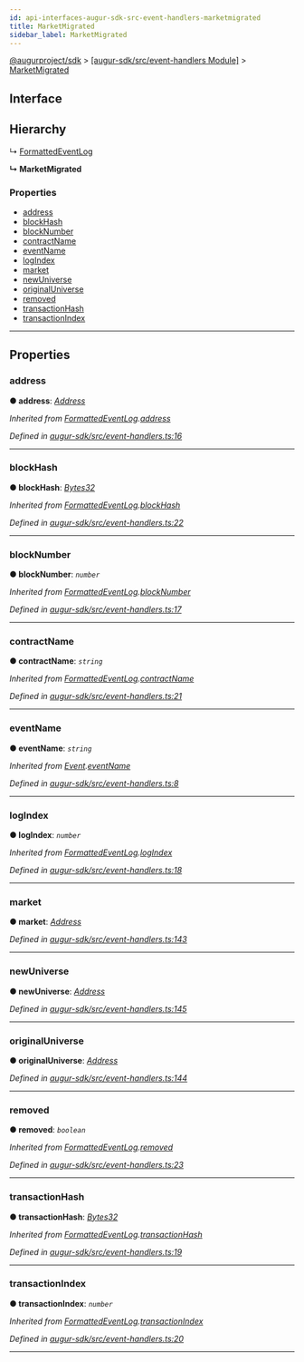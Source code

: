 ```yaml
---
id: api-interfaces-augur-sdk-src-event-handlers-marketmigrated
title: MarketMigrated
sidebar_label: MarketMigrated
---
```


[@augurproject/sdk](api-readme.md) > [[augur-sdk/src/event-handlers Module]](api-modules-augur-sdk-src-event-handlers-module.md) > [MarketMigrated](api-interfaces-augur-sdk-src-event-handlers-marketmigrated.md)

## Interface

## Hierarchy

↳  [FormattedEventLog](api-interfaces-augur-sdk-src-event-handlers-formattedeventlog.md)

**↳ MarketMigrated**

### Properties

* [address](api-interfaces-augur-sdk-src-event-handlers-marketmigrated.md#address)
* [blockHash](api-interfaces-augur-sdk-src-event-handlers-marketmigrated.md#blockhash)
* [blockNumber](api-interfaces-augur-sdk-src-event-handlers-marketmigrated.md#blocknumber)
* [contractName](api-interfaces-augur-sdk-src-event-handlers-marketmigrated.md#contractname)
* [eventName](api-interfaces-augur-sdk-src-event-handlers-marketmigrated.md#eventname)
* [logIndex](api-interfaces-augur-sdk-src-event-handlers-marketmigrated.md#logindex)
* [market](api-interfaces-augur-sdk-src-event-handlers-marketmigrated.md#market)
* [newUniverse](api-interfaces-augur-sdk-src-event-handlers-marketmigrated.md#newuniverse)
* [originalUniverse](api-interfaces-augur-sdk-src-event-handlers-marketmigrated.md#originaluniverse)
* [removed](api-interfaces-augur-sdk-src-event-handlers-marketmigrated.md#removed)
* [transactionHash](api-interfaces-augur-sdk-src-event-handlers-marketmigrated.md#transactionhash)
* [transactionIndex](api-interfaces-augur-sdk-src-event-handlers-marketmigrated.md#transactionindex)

---

## Properties

<a id="address"></a>

###  address

**● address**: *[Address](api-modules-augur-sdk-src-event-handlers-module.md#address)*

*Inherited from [FormattedEventLog](api-interfaces-augur-sdk-src-event-handlers-formattedeventlog.md).[address](api-interfaces-augur-sdk-src-event-handlers-formattedeventlog.md#address)*

*Defined in [augur-sdk/src/event-handlers.ts:16](https://github.com/AugurProject/augur/blob/0787bf1a23/packages/augur-sdk/src/event-handlers.ts#L16)*

___
<a id="blockhash"></a>

###  blockHash

**● blockHash**: *[Bytes32](api-modules-augur-sdk-src-event-handlers-module.md#bytes32)*

*Inherited from [FormattedEventLog](api-interfaces-augur-sdk-src-event-handlers-formattedeventlog.md).[blockHash](api-interfaces-augur-sdk-src-event-handlers-formattedeventlog.md#blockhash)*

*Defined in [augur-sdk/src/event-handlers.ts:22](https://github.com/AugurProject/augur/blob/0787bf1a23/packages/augur-sdk/src/event-handlers.ts#L22)*

___
<a id="blocknumber"></a>

###  blockNumber

**● blockNumber**: *`number`*

*Inherited from [FormattedEventLog](api-interfaces-augur-sdk-src-event-handlers-formattedeventlog.md).[blockNumber](api-interfaces-augur-sdk-src-event-handlers-formattedeventlog.md#blocknumber)*

*Defined in [augur-sdk/src/event-handlers.ts:17](https://github.com/AugurProject/augur/blob/0787bf1a23/packages/augur-sdk/src/event-handlers.ts#L17)*

___
<a id="contractname"></a>

###  contractName

**● contractName**: *`string`*

*Inherited from [FormattedEventLog](api-interfaces-augur-sdk-src-event-handlers-formattedeventlog.md).[contractName](api-interfaces-augur-sdk-src-event-handlers-formattedeventlog.md#contractname)*

*Defined in [augur-sdk/src/event-handlers.ts:21](https://github.com/AugurProject/augur/blob/0787bf1a23/packages/augur-sdk/src/event-handlers.ts#L21)*

___
<a id="eventname"></a>

###  eventName

**● eventName**: *`string`*

*Inherited from [Event](api-interfaces-augur-sdk-src-event-handlers-event.md).[eventName](api-interfaces-augur-sdk-src-event-handlers-event.md#eventname)*

*Defined in [augur-sdk/src/event-handlers.ts:8](https://github.com/AugurProject/augur/blob/0787bf1a23/packages/augur-sdk/src/event-handlers.ts#L8)*

___
<a id="logindex"></a>

###  logIndex

**● logIndex**: *`number`*

*Inherited from [FormattedEventLog](api-interfaces-augur-sdk-src-event-handlers-formattedeventlog.md).[logIndex](api-interfaces-augur-sdk-src-event-handlers-formattedeventlog.md#logindex)*

*Defined in [augur-sdk/src/event-handlers.ts:18](https://github.com/AugurProject/augur/blob/0787bf1a23/packages/augur-sdk/src/event-handlers.ts#L18)*

___
<a id="market"></a>

###  market

**● market**: *[Address](api-modules-augur-sdk-src-event-handlers-module.md#address)*

*Defined in [augur-sdk/src/event-handlers.ts:143](https://github.com/AugurProject/augur/blob/0787bf1a23/packages/augur-sdk/src/event-handlers.ts#L143)*

___
<a id="newuniverse"></a>

###  newUniverse

**● newUniverse**: *[Address](api-modules-augur-sdk-src-event-handlers-module.md#address)*

*Defined in [augur-sdk/src/event-handlers.ts:145](https://github.com/AugurProject/augur/blob/0787bf1a23/packages/augur-sdk/src/event-handlers.ts#L145)*

___
<a id="originaluniverse"></a>

###  originalUniverse

**● originalUniverse**: *[Address](api-modules-augur-sdk-src-event-handlers-module.md#address)*

*Defined in [augur-sdk/src/event-handlers.ts:144](https://github.com/AugurProject/augur/blob/0787bf1a23/packages/augur-sdk/src/event-handlers.ts#L144)*

___
<a id="removed"></a>

###  removed

**● removed**: *`boolean`*

*Inherited from [FormattedEventLog](api-interfaces-augur-sdk-src-event-handlers-formattedeventlog.md).[removed](api-interfaces-augur-sdk-src-event-handlers-formattedeventlog.md#removed)*

*Defined in [augur-sdk/src/event-handlers.ts:23](https://github.com/AugurProject/augur/blob/0787bf1a23/packages/augur-sdk/src/event-handlers.ts#L23)*

___
<a id="transactionhash"></a>

###  transactionHash

**● transactionHash**: *[Bytes32](api-modules-augur-sdk-src-event-handlers-module.md#bytes32)*

*Inherited from [FormattedEventLog](api-interfaces-augur-sdk-src-event-handlers-formattedeventlog.md).[transactionHash](api-interfaces-augur-sdk-src-event-handlers-formattedeventlog.md#transactionhash)*

*Defined in [augur-sdk/src/event-handlers.ts:19](https://github.com/AugurProject/augur/blob/0787bf1a23/packages/augur-sdk/src/event-handlers.ts#L19)*

___
<a id="transactionindex"></a>

###  transactionIndex

**● transactionIndex**: *`number`*

*Inherited from [FormattedEventLog](api-interfaces-augur-sdk-src-event-handlers-formattedeventlog.md).[transactionIndex](api-interfaces-augur-sdk-src-event-handlers-formattedeventlog.md#transactionindex)*

*Defined in [augur-sdk/src/event-handlers.ts:20](https://github.com/AugurProject/augur/blob/0787bf1a23/packages/augur-sdk/src/event-handlers.ts#L20)*

___

